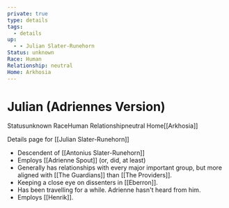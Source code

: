 ```yaml
---
private: true
type: details
tags:
  - details
up:
  - - Julian Slater-Runehorn
Status: unknown
Race: Human
Relationship: neutral
Home: Arkhosia
---
```


# Julian (Adriennes Version)
<span class="dataview inline-field"><span class="inline-field-key">Status</span><span class="inline-field-value">unknown</span></span>
<span class="dataview inline-field"><span class="inline-field-key">Race</span><span class="inline-field-value">Human</span></span>
<span class="dataview inline-field"><span class="inline-field-key">Relationship</span><span class="inline-field-value">neutral</span></span>
<span class="dataview inline-field"><span class="inline-field-key">Home</span><span class="inline-field-value">[[Arkhosia]]</span></span>

Details page for [[Julian Slater-Runehorn]]  


* Descendent of [[Antonius Slater-Runehorn]]
* Employs [[Adrienne Spout]] (or, did, at least)
* Generally has relationships with every major important group, but more aligned with [[The Guardians]] than [[The Providers]].
* Keeping a close eye on dissenters in [[Eberron]].
* Has been travelling for a while. Adrienne hasn't heard from him.
* Employs [[Henrik]].
